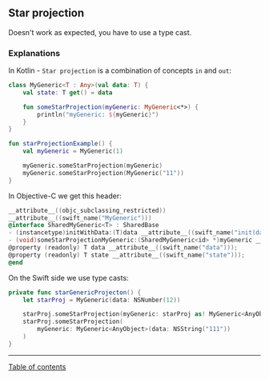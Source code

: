 ## Star projection

Doesn't work as expected, you have to use a type cast.

### Explanations

In Kotlin - `Star projection` is a combination of concepts `in` and `out`:

```kotlin
class MyGeneric<T : Any>(val data: T) {
    val state: T get() = data

    fun someStarProjection(myGeneric: MyGeneric<*>) {
        println("myGeneric: ${myGeneric}")
    }
}

fun starProjectionExample() {
    val myGeneric = MyGeneric(1)

    myGeneric.someStarProjection(myGeneric)
    myGeneric.someStarProjection(MyGeneric("11"))
}
```

In Objective-C we get this header:

```objective-c
__attribute__((objc_subclassing_restricted))
__attribute__((swift_name("MyGeneric")))
@interface SharedMyGeneric<T> : SharedBase
- (instancetype)initWithData:(T)data __attribute__((swift_name("init(data:)"))) __attribute__((objc_designated_initializer));
- (void)someStarProjectionMyGeneric:(SharedMyGeneric<id> *)myGeneric __attribute__((swift_name("someStarProjection(myGeneric:)")));
@property (readonly) T data __attribute__((swift_name("data")));
@property (readonly) T state __attribute__((swift_name("state")));
@end
```

On the Swift side we use type casts:

```swift
private func starGenericProjecton() {
	let starProj = MyGeneric(data: NSNumber(12))

	starProj.someStarProjection(myGeneric: starProj as! MyGeneric<AnyObject>)
	starProj.someStarProjection(
		myGeneric: MyGeneric<AnyObject>(data: NSString("111"))
	)
}
```

---
[Table of contents](/README.md)